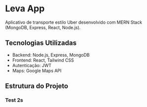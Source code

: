# Leva App

Aplicativo de transporte estilo Uber desenvolvido com MERN Stack (MongoDB, Express, React, Node.js).

## Tecnologias Utilizadas

- Backend: Node.js, Express, MongoDB
- Frontend: React, Tailwind CSS
- Autenticação: JWT
- Maps: Google Maps API

## Estrutura do Projeto

### Test 2s
